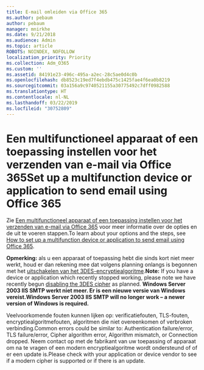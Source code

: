 ```yaml
---
title: E-mail omleiden via Office 365
ms.author: pebaum
author: pebaum
manager: mnirkhe
ms.date: 9/21/2018
ms.audience: Admin
ms.topic: article
ROBOTS: NOINDEX, NOFOLLOW
localization_priority: Priority
ms.collection: Adm_O365
ms.custom: ''
ms.assetid: 84191e23-496c-495a-a2ec-28c5ae0d4c0b
ms.openlocfilehash: db8523c19ed7f4ebdb475c1425fae4f6ea0b8219
ms.sourcegitcommit: 03a156a9c9740521155a30775492c7dff0982588
ms.translationtype: HT
ms.contentlocale: nl-NL
ms.lasthandoff: 03/22/2019
ms.locfileid: "30752809"
---
```

# <a name="set-up-a-multifunction-device-or-application-to-send-email-using-office-365"></a><span data-ttu-id="f6491-102">Een multifunctioneel apparaat of een toepassing instellen voor het verzenden van e-mail via Office 365</span><span class="sxs-lookup"><span data-stu-id="f6491-102">Set up a multifunction device or application to send email using Office 365</span></span>

<span data-ttu-id="f6491-103">Zie [Een multifunctioneel apparaat of een toepassing instellen voor het verzenden van e-mail via Office 365](https://support.office.com/article/69f58e99-c550-4274-ad18-c805d654b4c4) voor meer informatie over de opties en de uit te voeren stappen.</span><span class="sxs-lookup"><span data-stu-id="f6491-103">To learn about your options and the steps, see [How to set up a multifunction device or application to send email using Office 365](https://support.office.com/article/69f58e99-c550-4274-ad18-c805d654b4c4).</span></span>
  
<span data-ttu-id="f6491-104">**Opmerking:** als u een apparaat of toepassing hebt die sinds kort niet meer werkt, houd er dan rekening mee dat volgens planning onlangs is begonnen met het [uitschakelen van het 3DES-encryptiealgoritme](https://docs.microsoft.com/office365/securitycompliance/technical-reference-details-about-encryption).</span><span class="sxs-lookup"><span data-stu-id="f6491-104">**Note:** If you have a device or application which recently stopped working, please note we have recently begun [disabling the 3DES cipher](https://docs.microsoft.com/office365/securitycompliance/technical-reference-details-about-encryption) as planned.</span></span>  <span data-ttu-id="f6491-105">**Windows Server 2003 IIS SMTP werkt niet meer. Er is een nieuwe versie van Windows vereist.**</span><span class="sxs-lookup"><span data-stu-id="f6491-105">**Windows Server 2003 IIS SMTP will no longer work – a newer version of Windows is required.**</span></span> 

<span data-ttu-id="f6491-106">Veelvoorkomende fouten kunnen lijken op: verificatiefouten, TLS-fouten, encryptiealgoritmefouten, algoritmen die niet overeenkomen of verbroken verbinding.</span><span class="sxs-lookup"><span data-stu-id="f6491-106">Common errors could be similar to: Authentication failure/error, TLS failure/error, Cipher algorithm error, Algorithm mismatch, or Connection dropped.</span></span>  <span data-ttu-id="f6491-107">Neem contact op met de fabrikant van uw toepassing of apparaat om na te vragen of een modern encryptiealgoritme wordt ondersteund of of er een update is.</span><span class="sxs-lookup"><span data-stu-id="f6491-107">Please check with your application or device vendor to see if a modern cipher is supported or if there is an update.</span></span>
